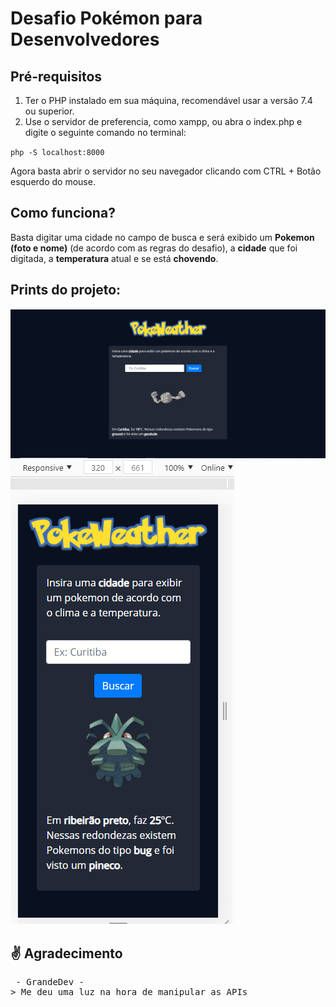 # Desafio Pokémon para Desenvolvedores


## Pré-requisitos
1. Ter o PHP instalado em sua máquina, recomendável usar a versão 7.4 ou superior.
2. Use o servidor de preferencia, como xampp, ou abra o index.php e digite o seguinte comando no terminal:

<code>php -S localhost:8000</code>

Agora basta abrir o servidor no seu navegador clicando com CTRL + Botão esquerdo do mouse.

## Como funciona?
Basta digitar uma cidade no campo de busca e será exibido um **Pokemon (foto e nome)** (de acordo com as regras do desafio), a **cidade** que foi digitada, a **temperatura** atual e se está **chovendo**.

## Prints do projeto:

<img src="assets/img/to_readme/print1.PNG">
<img src="assets/img/to_readme/print2.PNG">

## ✌️ Agradecimento
<pre> - GrandeDev - 
> Me deu uma luz na hora de manipular as APIs
</pre>
